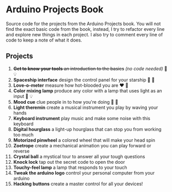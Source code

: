 # Arduino Projects Book
Source code for the projects from the Arduino Projects book.
You will not find the exact basic code from the book, instead, I try to refactor every line and explore new things in each project.
I also try to comment every line of code to keep a note of what it does.

## Projects

1. ~~**Get to know your tools** an introduction to the basics~~ *(no code needed)* :electric_plug: :bulb:
2. **Spaceship interface** design the control panel for your starship :rocket: :space_invader:
3. **Love-o-meter** measure how hot-blooded you are :heart: :syringe:
4. **Color mixing lamp** produce any color with a lamp that uses light as an input :flashlight: :bulb:
5. **Mood cue** clue people in to how you're doing :vertical_traffic_light: :wrench:
6. **Light theremin** create a musical instrument you play by waving your hands
7. **Keyboard instrument** play music and make some noise with this keyboard
8. **Digital hourglass** a light-up hourglass that can stop you from working too much
9. **Motorized pinwheel** a colored wheel that will make your head spin
10. **Zoetrope** create a mechanical animation you can play forward or reverse
11. **Crystal ball** a mystical tour to answer all your tough questions
12. **Knock lock** tap out the secret code to open the door
13. **Touchy-feel lamp** a lamp that responds to your touch
14. **Tweak the arduino logo** control your personal computer from your arduino
15. **Hacking buttons** create a master control for all your devices!
